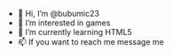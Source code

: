 - 👋 Hi, I’m @bubumic23
- 👀 I’m interested in games
- 🌱 I’m currently learning HTML5
- 📫 If you want to reach me message me

<!---
bubumic23/bubumic23 is a ✨ special ✨ repository because its `README.md` (this file) appears on your GitHub profile.
You can click the Preview link to take a look at your changes.
--->
